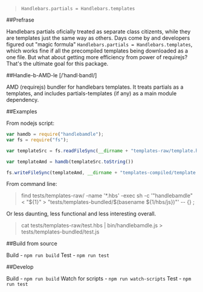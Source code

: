 >`Handlebars.partials = Handlebars.templates`

##Prefrase

Handlebars partials oficially treated as separate class citizents, while they are templates just the same way as others. Days come by and developers figured out "magic formula" `Handlebars.partials = Handlebars.templates`, which works fine if all the precompiled templates being downloaded as a one file.
But what about getting more efficiency from power of requirejs? That's the ultimate goal for this package.

##Handle-b-AMD-le [/ˈhandl·bandl/]

AMD (requirejs) bundler for handlebars templates. It treats partials as a templates, and includes partials-templates (if any) as a main module dependency.

##Examples

From nodejs script:

````js
var hamdb = require("handlebamdle");
var fs = require("fs");

var templateSrc = fs.readFileSync(__dirname + "templates-raw/template.hbs");

var templateAmd = hamdb(templateSrc.toString())

fs.writeFileSync(templateAmd, __dirname + "templates-compiled/template.hbs.js");

````

From command line:

> find tests/templates-raw/ -name '*.hbs' -exec sh -c '"handlebamdle" < "${1}" > "tests/templates-bundled/$(basename ${1/hbs/js})"' -- {} \;

Or less daunting, less functional and less interesting overall.

> cat tests/templates-raw/test.hbs | bin/handlebamdle.js > tests/templates-bundled/test.js

##Build from source

Build - `npm run build`
Test - `npm run test`

##Develop

Build - `npm run build`
Watch for scripts - `npm run watch-scripts`
Test - `npm run test`
